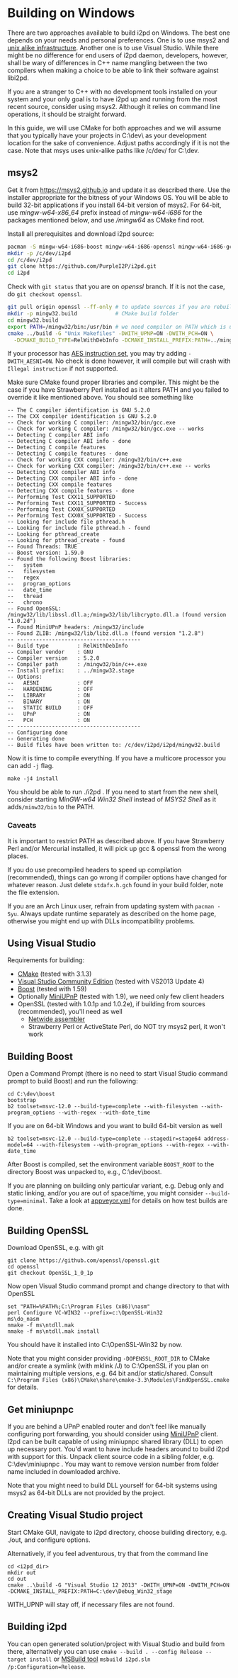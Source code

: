 Building on Windows
=========================

There are two approaches available to build i2pd on Windows. The best
one depends on your needs and personal preferences. One is to use
msys2 and [unix alike infrastructure](build_notes_unix.md). Another
one is to use Visual Studio. While there might be no difference for
end users of i2pd daemon, developers, however, shall be wary of
differences in C++ name mangling between the two compilers when making
a choice to be able to link their software against libi2pd.

If you are a stranger to C++ with no development tools installed on
your system and your only goal is to have i2pd up and running from the
most recent source, consider using msys2. Although it relies on
command line operations, it should be straight forward.

In this guide, we will use CMake for both approaches and we will
assume that you typically have your projects in C:\dev\ as your
development location for the sake of convenience. Adjust paths
accordingly if it is not the case. Note that msys uses unix-alike
paths like /c/dev/ for C:\dev\.

msys2
-----

Get it from https://msys2.github.io and update it as described
there. Use the installer appropriate for the bitness of your Windows
OS. You will be able to build 32-bit applications if you install
64-bit version of msys2. For 64-bit, use *mingw-w64-x86_64* prefix
instead of *mingw-w64-i686* for the packages mentioned below, and use
*/mingw64* as CMake find root.

Install all prerequisites and download i2pd source:

```bash
pacman -S mingw-w64-i686-boost mingw-w64-i686-openssl mingw-w64-i686-gcc mingw-w64-i686-miniupnpc cmake git
mkdir -p /c/dev/i2pd
cd /c/dev/i2pd
git clone https://github.com/PurpleI2P/i2pd.git
cd i2pd
```

Check with `git status` that you are on *openssl* branch. If it is not
the case, do `git checkout openssl`.

```sh
git pull origin openssl --ff-only # to update sources if you are rebuilding after a while
mkdir -p mingw32.build            # CMake build folder
cd mingw32.build
export PATH=/mingw32/bin:/usr/bin # we need compiler on PATH which is usually heavily cluttered on Windows
cmake ../build -G "Unix Makefiles" -DWITH_UPNP=ON -DWITH_PCH=ON \
  -DCMAKE_BUILD_TYPE=RelWithDebInfo -DCMAKE_INSTALL_PREFIX:PATH=../mingw32.stage -DCMAKE_FIND_ROOT_PATH=/mingw32
```

If your processor has
[AES instruction set](https://en.wikipedia.org/wiki/AES_instruction_set),
you may try adding `-DWITH_AESNI=ON`. No check is done however, it
will compile but will crash with `Illegal instruction` if not supported.

Make sure CMake found proper libraries and compiler. This might be the
case if you have Strawberry Perl installed as it alters PATH and you
failed to override it like mentioned above. You should see something
like

```
-- The C compiler identification is GNU 5.2.0
-- The CXX compiler identification is GNU 5.2.0
-- Check for working C compiler: /mingw32/bin/gcc.exe
-- Check for working C compiler: /mingw32/bin/gcc.exe -- works
-- Detecting C compiler ABI info
-- Detecting C compiler ABI info - done
-- Detecting C compile features
-- Detecting C compile features - done
-- Check for working CXX compiler: /mingw32/bin/c++.exe
-- Check for working CXX compiler: /mingw32/bin/c++.exe -- works
-- Detecting CXX compiler ABI info
-- Detecting CXX compiler ABI info - done
-- Detecting CXX compile features
-- Detecting CXX compile features - done
-- Performing Test CXX11_SUPPORTED
-- Performing Test CXX11_SUPPORTED - Success
-- Performing Test CXX0X_SUPPORTED
-- Performing Test CXX0X_SUPPORTED - Success
-- Looking for include file pthread.h
-- Looking for include file pthread.h - found
-- Looking for pthread_create
-- Looking for pthread_create - found
-- Found Threads: TRUE
-- Boost version: 1.59.0
-- Found the following Boost libraries:
--   system
--   filesystem
--   regex
--   program_options
--   date_time
--   thread
--   chrono
-- Found OpenSSL: /mingw32/lib/libssl.dll.a;/mingw32/lib/libcrypto.dll.a (found version "1.0.2d")
-- Found MiniUPnP headers: /mingw32/include
-- Found ZLIB: /mingw32/lib/libz.dll.a (found version "1.2.8")
-- ---------------------------------------
-- Build type         : RelWithDebInfo
-- Compiler vendor    : GNU
-- Compiler version   : 5.2.0
-- Compiler path      : /mingw32/bin/c++.exe
-- Install prefix:    : ../mingw32.stage
-- Options:
--   AESNI            : OFF
--   HARDENING        : OFF
--   LIBRARY          : ON
--   BINARY           : ON
--   STATIC BUILD     : OFF
--   UPnP             : ON
--   PCH              : ON
-- ---------------------------------------
-- Configuring done
-- Generating done
-- Build files have been written to: /c/dev/i2pd/i2pd/mingw32.build
```

Now it is time to compile everything. If you have a multicore processor
you can add `-j` flag.

    make -j4 install

You should be able to run ./i2pd . If you need to start from the new
shell, consider starting *MinGW-w64 Win32 Shell* instead of *MSYS2 Shell* as
it adds`/minw32/bin` to the PATH.

### Caveats

It is important to restrict PATH as described above. If you have
Strawberry Perl and/or Mercurial installed, it will pick up gcc &
openssl from the wrong places.

If you do use precompiled headers to speed up compilation
(recommended), things can go wrong if compiler options have changed
for whatever reason. Just delete `stdafx.h.gch` found in your build
folder, note the file extension.

If you are an Arch Linux user, refrain from updating system with
`pacman -Syu`. Always update runtime separately as described on the
home page, otherwise you might end up with DLLs incompatibility
problems.


Using Visual Studio
-------------------

Requirements for building:

* [CMake](https://cmake.org/) (tested with 3.1.3)
* [Visual Studio Community Edition](https://www.visualstudio.com/en-us/products/visual-studio-community-vs.aspx) (tested with VS2013 Update 4)
* [Boost](http://www.boost.org/) (tested with 1.59)
* Optionally [MiniUPnP](http://miniupnp.free.f) (tested with 1.9), we need only few client headers
* OpenSSL (tested with 1.0.1p and 1.0.2e), if building from sources (recommended), you'll need as well
	* [Netwide assembler](www.nasm.us)
	* Strawberry Perl or ActiveState Perl, do NOT try msys2 perl, it won't work


## Building Boost

Open a Command Prompt (there is no need to start Visual Studio command
prompt to build Boost) and run the following:

	cd C:\dev\boost
	bootstrap
	b2 toolset=msvc-12.0 --build-type=complete --with-filesystem --with-program_options --with-regex --with-date_time

If you are on 64-bit Windows and you want to build 64-bit version as well

	b2 toolset=msvc-12.0 --build-type=complete --stagedir=stage64 address-model=64 --with-filesystem --with-program_options --with-regex --with-date_time

After Boost is compiled, set the environment variable `BOOST_ROOT` to
the directory Boost was unpacked to, e.g., C:\dev\boost.

If you are planning on building only particular variant, e.g. Debug
only and static linking, and/or you are out of space/time, you might
consider `--build-type=minimal`. Take a look at
[appveyor.yml](../appveyor.yml) for details on how test builds are done.

Building OpenSSL
-----------------

Download OpenSSL, e.g. with git

	git clone https://github.com/openssl/openssl.git
	cd openssl
	git checkout OpenSSL_1_0_1p

Now open Visual Studio command prompt and change directory to that with OpenSSL

	set "PATH=%PATH%;C:\Program Files (x86)\nasm"
	perl Configure VC-WIN32 --prefix=c:\OpenSSL-Win32
	ms\do_nasm
	nmake -f ms\ntdll.mak
	nmake -f ms\ntdll.mak install

You should have it installed into C:\OpenSSL-Win32 by now.

Note that you might consider providing `-DOPENSSL_ROOT_DIR` to CMake
and/or create a symlink (with mklink /J) to C:\OpenSSL if you plan on
maintaining multiple versions, e.g. 64 bit and/or
static/shared. Consult `C:\Program Files
(x86)\CMake\share\cmake-3.3\Modules\FindOpenSSL.cmake` for details.

Get miniupnpc
-------------

If you are behind a UPnP enabled router and don't feel like manually
configuring port forwarding, you should consider using
[MiniUPnP](http://miniupnp.free.fr) client. I2pd can be built capable
of using miniupnpc shared library (DLL) to open up necessary
port. You'd want to have include headers around to build i2pd with
support for this. Unpack client source code in a sibling folder,
e.g. C:\dev\miniupnpc . You may want to remove version number from
folder name included in downloaded archive.

Note that you might need to build DLL yourself for 64-bit systems
using msys2 as 64-bit DLLs are not provided by the project.


Creating Visual Studio project
------------------------------

Start CMake GUI, navigate to i2pd directory, choose building directory,  e.g. ./out, and configure options.

Alternatively, if you feel adventurous, try that from the command line

```
cd <i2pd_dir>
mkdir out
cd out
cmake ..\build -G "Visual Studio 12 2013" -DWITH_UPNP=ON -DWITH_PCH=ON -DCMAKE_INSTALL_PREFIX:PATH=C:\dev\Debug_Win32_stage
```

WITH_UPNP will stay off, if necessary files are not found.

Building i2pd
-------------

You can open generated solution/project with Visual Studio and build
from there, alternatively you can use `cmake --build . --config Release --target install` or
[MSBuild tool](https://msdn.microsoft.com/en-us/library/dd293626.aspx)
`msbuild i2pd.sln /p:Configuration=Release`.
